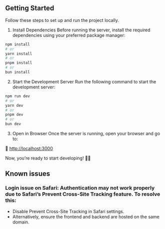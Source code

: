 ## Getting Started

Follow these steps to set up and run the project locally.

1. Install Dependencies
   Before running the server, install the required dependencies using your preferred package manager:

```bash
npm install
# or
yarn install
# or
pnpm install
# or
bun install
```

2. Start the Development Server
   Run the following command to start the development server:

```bash
npm run dev
# or
yarn dev
# or
pnpm dev
# or
bun dev
```

3. Open in Browser
   Once the server is running, open your browser and go to:

🔗 [http://localhost:3000](http://localhost:3000)

Now, you’re ready to start developing! 🚀🔥

## Known issues

### Login issue on Safari: Authentication may not work properly due to Safari’s Prevent Cross-Site Tracking feature. To resolve this:

- Disable Prevent Cross-Site Tracking in Safari settings.
- Alternatively, ensure the frontend and backend are hosted on the same domain.
